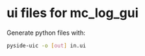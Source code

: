 ui files for mc_log_gui
=======================

Generate python files with:

```bash
pyside-uic -o [out] in.ui
```
